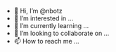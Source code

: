 - 👋 Hi, I’m @nbotz
- 👀 I’m interested in ...
- 🌱 I’m currently learning ...
- 💞️ I’m looking to collaborate on ...
- 📫 How to reach me ...

<!---
Wahyusalmi/Wahyusalmi is a ✨ special ✨ repository because its `README.md` (this file) appears on your GitHub profile.
You can click the Preview link to take a look at your changes.
--->
